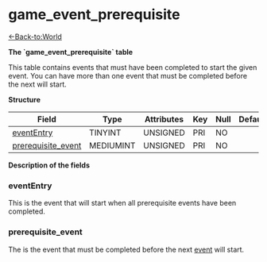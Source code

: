 # game\_event\_prerequisite

[<-Back-to:World](database-world.md)

**The \`game\_event\_prerequisite\` table**

This table contains events that must have been completed to start the given event. You can have more than one event that must be completed before the next will start.

**Structure**

| Field                   | Type         | Attributes | Key | Null | Default | Extra | Comment |
|-------------------------|--------------|------------|-----|------|---------|-------|---------|
| [eventEntry][1]         | TINYINT   | UNSIGNED   | PRI | NO   |         |       |         |
| [prerequisite_event][2] | MEDIUMINT | UNSIGNED   | PRI | NO   |         |       |         |

[1]: #evententry
[2]: #prerequisite_event

**Description of the fields**

### eventEntry

This is the event that will start when all prerequisite events have been completed.

### prerequisite\_event

The is the event that must be completed before the next [event](#game_event_prerequisite-eventEntry) will start.
